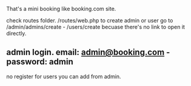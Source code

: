 That's a mini booking like booking.com site.

check routes folder. /routes/web.php
to create admin or user go to /admin/admins/create - /users/create becuase there's no link to open it directly.

admin login. 
email: admin@booking.com -
password: admin
--
no register for users you can add from admin.
